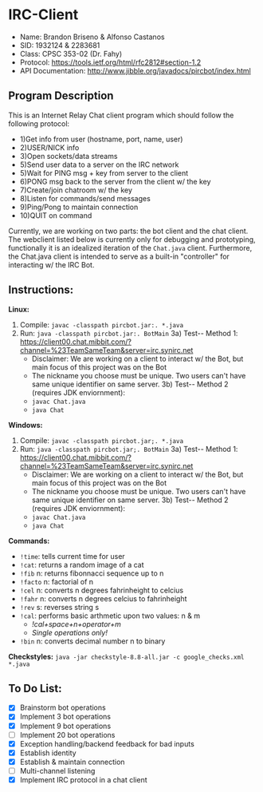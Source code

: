# IRC-Client
* Name: Brandon Briseno & Alfonso Castanos
* SID: 1932124 & 2283681
* Class: CPSC 353-02 (Dr. Fahy)
* Protocol: https://tools.ietf.org/html/rfc2812#section-1.2
* API Documentation: http://www.jibble.org/javadocs/pircbot/index.html

## Program Description
This is an Internet Relay Chat client program which should follow the following protocol:
*  1)Get info from user (hostname, port, name, user)
*  2)USER/NICK info
*  3)Open sockets/data streams
*  5)Send user data to a server on the IRC network
*  5)Wait for PING msg + key from server to the client
*  6)PONG msg back to the server from the client w/ the key
*  7)Create/join chatroom w/ the key
*  8)Listen for commands/send messages
*  9)Ping/Pong to maintain connection
*  10)QUIT on command

Currently, we are working on two parts: the bot client and the chat client. The webclient listed below is currently only for debugging and prototyping, functionally it is an idealized iteration of the ```Chat.java``` client. Furthermore, the Chat.java client is intended to serve as a built-in "controller" for interacting w/ the IRC Bot.

## Instructions:
**Linux:**
1) Compile: ```javac -classpath pircbot.jar:. *.java```
2) Run: ```java -classpath pircbot.jar:. BotMain```
3a) Test-- Method 1: https://client00.chat.mibbit.com/?channel=%23TeamSameTeam&server=irc.synirc.net
    * Disclaimer: We are working on a client to interact w/ the Bot, but main focus of this project was on the Bot
    * The nickname you choose must be unique. Two users can't have same unique identifier on same server.
3b) Test-- Method 2 (requires JDK enviornment):
    * ```javac Chat.java```
    * ```java Chat```

**Windows:**
1) Compile: ```javac -classpath pircbot.jar;. *.java```
2) Run: ```java -classpath pircbot.jar;. BotMain```
3a) Test-- Method 1: https://client00.chat.mibbit.com/?channel=%23TeamSameTeam&server=irc.synirc.net
    * Disclaimer: We are working on a client to interact w/ the Bot, but main focus of this project was on the Bot
    * The nickname you choose must be unique. Two users can't have same unique identifier on same server.
3b) Test-- Method 2 (requires JDK enviornment):
    * ```javac Chat.java```
    * ```java Chat```

**Commands:**
* ```!time```: tells current time for user
* ```!cat```: returns a random image of a cat
* ```!fib``` n: returns fibonnacci sequence up to n
* ```!facto``` n: factorial of n
* ```!cel``` n: converts n degrees fahrinheight to celcius
* ```!fahr``` n: converts n degrees celcius to fahrinheight
* ```!rev``` s: reverses string s
* ```!cal```: performs basic arthmetic upon two values: n & m
  * *!cal+space+n+operator+m*
  * *Single operations only!*
* ```!bin``` n: converts decimal number n to binary

**Checkstyles:**
```java -jar checkstyle-8.8-all.jar -c google_checks.xml *.java```

## To Do List:

- [x] Brainstorm bot operations
- [x] Implement 3 bot operations
- [x] Implement 9 bot operations
- [ ] Implement 20 bot operations
- [x] Exception handling/backend feedback for bad inputs
- [x] Establish identity
- [x] Establish & maintain connection
- [ ] Multi-channel listening
- [x] Implement IRC protocol in a chat client
